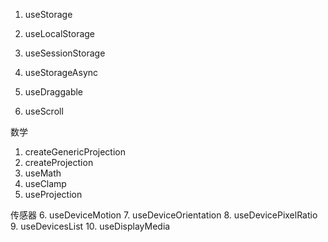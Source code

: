 1. useStorage
2. useLocalStorage
3. useSessionStorage
4. useStorageAsync

2. useDraggable
3. useScroll

数学
1. createGenericProjection
2. createProjection
3. useMath
6. useClamp
7. useProjection
























传感器
6. useDeviceMotion
7. useDeviceOrientation
8. useDevicePixelRatio
9. useDevicesList
10. useDisplayMedia

